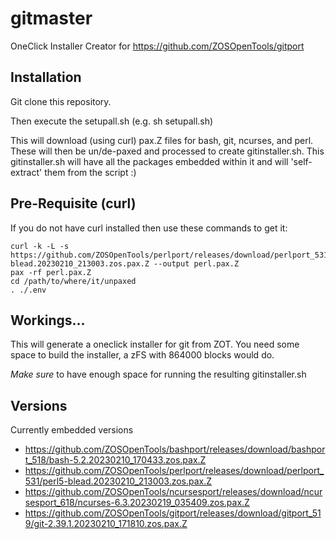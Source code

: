 # gitmaster
OneClick Installer Creator for https://github.com/ZOSOpenTools/gitport

## Installation

Git clone this repository.

Then execute the setupall.sh (e.g. sh setupall.sh)

This will download (using curl) pax.Z files for bash, git, ncurses, and perl.
These will then be un/de-paxed and processed to create gitinstaller.sh.
This gitinstaller.sh will have all the packages embedded within it and will 'self-extract' them from the script :)

## Pre-Requisite (curl)

If you do not have curl installed then use these commands to get it:

    curl -k -L -s https://github.com/ZOSOpenTools/perlport/releases/download/perlport_531/perl5-blead.20230210_213003.zos.pax.Z --output perl.pax.Z
    pax -rf perl.pax.Z
    cd /path/to/where/it/unpaxed
    . ./.env

## Workings...
This will generate a oneclick installer for git from ZOT. You need some space to build the installer, a zFS with 864000 blocks would do.

*Make sure* to have enough space for running the resulting gitinstaller.sh

## Versions

Currently embedded versions

* https://github.com/ZOSOpenTools/bashport/releases/download/bashport_518/bash-5.2.20230210_170433.zos.pax.Z 
* https://github.com/ZOSOpenTools/perlport/releases/download/perlport_531/perl5-blead.20230210_213003.zos.pax.Z 
* https://github.com/ZOSOpenTools/ncursesport/releases/download/ncursesport_618/ncurses-6.3.20230219_035409.zos.pax.Z
* https://github.com/ZOSOpenTools/gitport/releases/download/gitport_519/git-2.39.1.20230210_171810.zos.pax.Z 
